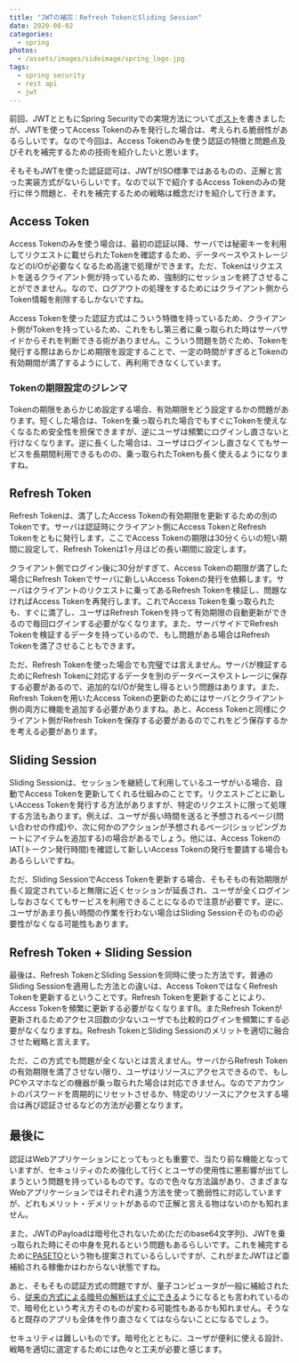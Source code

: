 ```yaml
---
title: "JWTの補完：Refresh TokenとSliding Session"
date: 2020-08-02
categories: 
  - spring
photos:
  - /assets/images/sideimage/spring_logo.jpg
tags:
  - spring security
  - rest api
  - jwt
---
```


前回、JWTとともにSpring Securityでの実現方法について[ポスト](../../../06/10/2020-06-10-spring-rest-api-login-with-jwt)を書きましたが、JWTを使ってAccess Tokenのみを発行した場合は、考えられる脆弱性があるらしいです。なので今回は、Access Tokenのみを使う認証の特徴と問題点及びそれを補完するための技術を紹介したいと思います。

そもそもJWTを使った認証認可は、JWTがISO標準ではあるものの、正解と言った実装方式がないらしいです。なので以下で紹介するAccess Tokenのみの発行に伴う問題と、それを補完するための戦略は概念だけを紹介して行きます。

## Access Token

Access Tokenのみを使う場合は、最初の認証以降、サーバでは秘密キーを利用してリクエストに載せられたTokenを確認するため、データベースやストレージなどのI/Oが必要なくなるため高速で処理ができます。ただ、Tokenはリクエストを送るクライアント側が持っているため、強制的にセッションを終了させることができません。なので、ログアウトの処理をするためにはクライアント側からToken情報を削除するしかないですね。

Access Tokenを使った認証方式はこういう特徴を持っているため、クライアント側がTokenを持っているため、これをもし第三者に乗っ取られた時はサーバサイドからそれを判断できる術がありません。こういう問題を防ぐため、Tokenを発行する際はあらかじめ期限を設定することで、一定の時間がすぎるとTokenの有効期間が満了するようにして、再利用できなくしています。

### Tokenの期限設定のジレンマ

Tokenの期限をあらかじめ設定する場合、有効期限をどう設定するかの問題があります。短くした場合は、Tokenを乗っ取られた場合でもすぐにTokenを使えなくなるため安全性を担保できますが、逆にユーザは頻繁にログインし直さないと行けなくなります。逆に長くした場合は、ユーザはログインし直さなくてもサービスを長期間利用できるものの、乗っ取られたTokenも長く使えるようになりますね。

## Refresh Token

Refresh Tokenは、満了したAccess Tokenの有効期限を更新するための別のTokenです。サーバは認証時にクライアント側にAccess TokenとRefresh Tokenをともに発行します。ここでAccess Tokenの期限は30分くらいの短い期間に設定して、Refresh Tokenは1ヶ月ほどの長い期間に設定します。

クライアント側でログイン後に30分がすぎて、Access Tokenの期限が満了した場合にRefresh Tokenでサーバに新しいAccess Tokenの発行を依頼します。サーバはクライアントのリクエストに乗ってあるRefresh Tokenを検証し、問題なければAccess Tokenを再発行します。これでAccess Tokenを乗っ取られたも、すぐに満了し、ユーザはRefresh Tokenを持って有効期限の自動更新ができるので毎回ログインする必要がなくなります。また、サーバサイドでRefresh Tokenを検証するデータを持っているので、もし問題がある場合はRefresh Tokenを満了させることもできます。

ただ、Refresh Tokenを使った場合でも完璧では言えません。サーバが検証するためにRefresh Tokenに対応するデータを別のデータベースやストレージに保存する必要があるので、追加的なI/Oが発生し得るという問題はあります。また、Refresh Tokenを用いたAccess Tokenの更新のためにはサーバとクライアント側の両方に機能を追加する必要がありますね。あと、Access Tokenと同様にクライアント側がRefresh Tokenを保存する必要があるのでこれをどう保存するかを考える必要があります。

## Sliding Session

Sliding Sessionは、セッションを継続して利用しているユーザがいる場合、自動でAccess Tokenを更新してくれる仕組みのことです。リクエストごとに新しいAccess Tokenを発行する方法がありますが、特定のリクエストに限って処理する方法もあります。例えば、ユーザが長い時間を送ると予想されるページ(問い合わせの作成)や、次に何かのアクションが予想されるページ(ショッピングカートにアイテムを追加する)の場合があるでしょう。他には、Access TokenのIAT(トークン発行時間)を確認して新しいAccess Tokenの発行を要請する場合もあるらしいですね。

ただ、Sliding SessionでAccess Tokenを更新する場合、そもそもの有効期限が長く設定されていると無限に近くセッションが延長され、ユーザが全くログインしなおさなくてもサービスを利用できることになるので注意が必要です。逆に、ユーザがあまり長い時間の作業を行わない場合はSliding Sessionそのものの必要性がなくなる可能性もあります。

## Refresh Token + Sliding Session

最後は、Refresh TokenとSliding Sessionを同時に使った方法です。普通のSliding Sessionを適用した方法との違いは、Access TokenではなくRefresh Tokenを更新するということです。Refresh Tokenを更新することにより、Access Tokenを頻繁に更新する必要がなくなりますß。またRefresh Tokenが更新されるためアクセス回数の少ないユーザでも比較的ログインを頻繁にする必要がなくなりますね。Refresh TokenとSliding Sessionのメリットを適切に融合させた戦略と言えます。

ただ、この方式でも問題が全くないとは言えません。サーバからRefresh Tokenの有効期限を満了させない限り、ユーザはリソースにアクセスできるので、もしPCやスマホなどの機器が乗っ取られた場合は対応できません。なのでアカウントのパスワードを周期的にリセットさせるか、特定のリソースにアクセスする場合は再び認証させるなどの方法が必要となります。

## 最後に

認証はWebアプリケーションにとってもっとも重要で、当たり前な機能となっていますが、セキュリティのため強化して行くとユーザの使用性に悪影響が出てしまうという問題を持っているものです。なので色々な方法論があり、さまざまなWebアプリケーションではそれぞれ違う方法を使って脆弱性に対応していますが、どれもメリット・デメリットがあるので正解と言える物はないのかも知れません。

また、JWTのPayloadは暗号化されないため(ただのbase64文字列)、JWTを乗っ取られた時にその中身を見れるという問題もあるらしいです。これを補完するために[PASETO](https://developer.okta.com/blog/2020/07/23/introducing-jpaseto)という物も提案されているらしいですが、これがまたJWTほど亜補給される稼働かはわからない状態ですね。

あと、そもそもの認証方式の問題ですが、量子コンピュータが一般に補給されたら、[従来の方式による暗号の解析はすぐにできる](https://www.nttdata.com/jp/ja/data-insight/2018/0611)ようになるとも言われているので、暗号化という考え方そのものが変わる可能性もあるかも知れません。そうなると既存のアプリも全体を作り直さなくてはならないことになるでしょう。

セキュリティは難しいものです。暗号化とともに、ユーザが便利に使える設計、戦略を適切に選定するためには色々と工夫が必要と感じます。